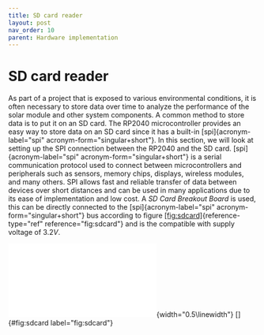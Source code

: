 ```yaml
---
title: SD card reader
layout: post
nav_order: 10
parent: Hardware implementation
---
```


# SD card reader

As part of a project that is exposed to various environmental
conditions, it is often necessary to store data over time to analyze the
performance of the solar module and other system components. A common
method to store data is to put it on an SD card. The RP2040
microcontroller provides an easy way to store data on an SD card since
it has a built-in [spi]{acronym-label="spi"
acronym-form="singular+short"}. In this section, we will look at setting
up the SPI connection between the RP2040 and the SD card.
[spi]{acronym-label="spi" acronym-form="singular+short"} is a serial
communication protocol used to connect between microcontrollers and
peripherals such as sensors, memory chips, displays, wireless modules,
and many others. SPI allows fast and reliable transfer of data between
devices over short distances and can be used in many applications due to
its ease of implementation and low cost. A *SD Card Breakout Board* is
used, this can be directly connected to the [spi]{acronym-label="spi"
acronym-form="singular+short"} bus according to figure
[\[fig:sdcard\]](#fig:sdcard){reference-type="ref"
reference="fig:sdcard"} and is the compatible with supply voltage of
$3.2V$.

![image](import/sdcard.pdf){width="0.5\\linewidth"} []{#fig:sdcard
label="fig:sdcard"}
